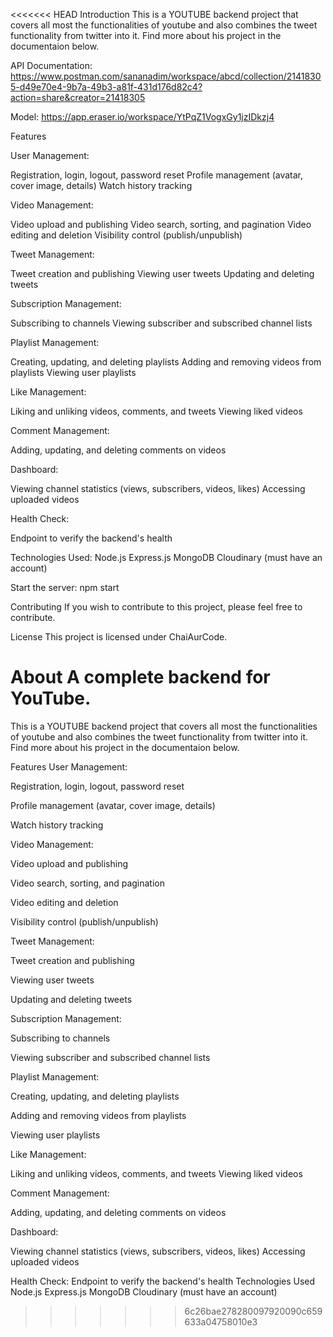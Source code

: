 <<<<<<< HEAD
Introduction
This is a YOUTUBE backend project that covers all most the functionalities of youtube and also combines the tweet functionality from twitter into it. Find more about his project in the documentaion below.

API Documentation:
https://www.postman.com/sananadim/workspace/abcd/collection/21418305-d49e70e4-9b7a-49b3-a81f-431d176d82c4?action=share&creator=21418305

Model:
https://app.eraser.io/workspace/YtPqZ1VogxGy1jzIDkzj4

Features

User Management:

Registration, login, logout, password reset
Profile management (avatar, cover image, details)
Watch history tracking

Video Management:

Video upload and publishing
Video search, sorting, and pagination
Video editing and deletion
Visibility control (publish/unpublish)

Tweet Management:

Tweet creation and publishing
Viewing user tweets
Updating and deleting tweets

Subscription Management:

Subscribing to channels
Viewing subscriber and subscribed channel lists

Playlist Management:

Creating, updating, and deleting playlists
Adding and removing videos from playlists
Viewing user playlists

Like Management:

Liking and unliking videos, comments, and tweets
Viewing liked videos

Comment Management:

Adding, updating, and deleting comments on videos

Dashboard:

Viewing channel statistics (views, subscribers, videos, likes)
Accessing uploaded videos

Health Check:

Endpoint to verify the backend's health

Technologies Used:
Node.js
Express.js
MongoDB
Cloudinary (must have an account)

Start the server:
npm start

Contributing
If you wish to contribute to this project, please feel free to contribute.

License
This project is licensed under ChaiAurCode.

About
A complete backend for YouTube.
=======
This is a YOUTUBE backend project that covers all most the functionalities of youtube and also combines the tweet functionality from twitter into it. Find more about his project in the documentaion below.

Features
User Management:

Registration, login, logout, password reset

Profile management (avatar, cover image, details)

Watch history tracking

Video Management:

Video upload and publishing

Video search, sorting, and pagination

Video editing and deletion

Visibility control (publish/unpublish)

Tweet Management:

Tweet creation and publishing

Viewing user tweets

Updating and deleting tweets

Subscription Management:


Subscribing to channels

Viewing subscriber and subscribed channel lists

Playlist Management:


Creating, updating, and deleting playlists

Adding and removing videos from playlists

Viewing user playlists

Like Management:

Liking and unliking videos, comments, and tweets
Viewing liked videos

Comment Management:

Adding, updating, and deleting comments on videos

Dashboard:

Viewing channel statistics (views, subscribers, videos, likes)
Accessing uploaded videos


Health Check:
Endpoint to verify the backend's health
Technologies Used
Node.js
Express.js
MongoDB
Cloudinary (must have an account)
>>>>>>> 6c26bae278280097920090c659633a04758010e3
